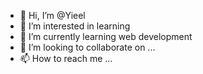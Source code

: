 - 👋 Hi, I’m @Yieel
- 👀 I’m interested in learning
- 🌱 I’m currently learning web development
- 💞️ I’m looking to collaborate on ...
- 📫 How to reach me ...

<!---
Yieel/Yieel is a ✨ special ✨ repository because its `README.md` (this file) appears on your GitHub profile.
You can click the Preview link to take a look at your changes.
--->
